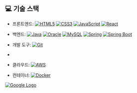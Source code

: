 ## 💻 기술 스택

- 프론트엔드: [![HTML5](https://img.shields.io/badge/-HTML5-E34F26?logo=html5&logoColor=white)](#)  [![CSS3](https://img.shields.io/badge/-CSS3-1572B6?logo=css3&logoColor=white)](#)  [![JavaScript](https://img.shields.io/badge/-JavaScript-F7DF1E?logo=javascript&logoColor=black)](#)  [![React](https://img.shields.io/badge/-React-61DAFB?logo=react&logoColor=black)](#)

- 백엔드: [![Java](https://img.shields.io/badge/-Java-007396?logo=java&logoColor=white)](#)  [![Oracle](https://img.shields.io/badge/-Oracle-F80000?logo=oracle&logoColor=white)](#)  [![MySQL](https://img.shields.io/badge/-MySQL-4479A1?logo=mysql&logoColor=white)](#)    [![Spring](https://img.shields.io/badge/-Spring-6DB33F?logo=spring&logoColor=white)](#)    [![Spring Boot](https://img.shields.io/badge/-Spring_Boot-6DB33F?logo=spring-boot&logoColor=white)](#)

- 개발 도구: [![Git](https://img.shields.io/badge/-Git-F05032?logo=git&logoColor=white)](#)
- 
- 클라우드: [![AWS](https://img.shields.io/badge/-AWS-232F3E?logo=amazon-aws&logoColor=white)](#)

- 컨테이너: [![Docker](https://img.shields.io/badge/-Docker-2496ED?logo=docker&logoColor=white)](#)

[![Google Logo](https://www.google.com/images/branding/googlelogo/1x/googlelogo_color_272x92dp.png)](https://www.google.com)
